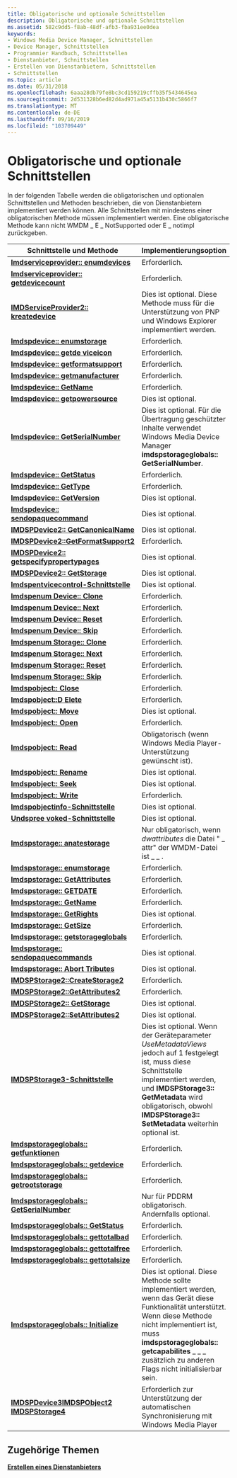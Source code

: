 ```yaml
---
title: Obligatorische und optionale Schnittstellen
description: Obligatorische und optionale Schnittstellen
ms.assetid: 582c9dd5-f8ab-48df-afb3-fba931ee0dea
keywords:
- Windows Media Device Manager, Schnittstellen
- Device Manager, Schnittstellen
- Programmier Handbuch, Schnittstellen
- Dienstanbieter, Schnittstellen
- Erstellen von Dienstanbietern, Schnittstellen
- Schnittstellen
ms.topic: article
ms.date: 05/31/2018
ms.openlocfilehash: 6aaa28db79fe8bc3cd159219cffb35f5434645ea
ms.sourcegitcommit: 2d531328b6ed82d4ad971a45a5131b430c5866f7
ms.translationtype: MT
ms.contentlocale: de-DE
ms.lasthandoff: 09/16/2019
ms.locfileid: "103709449"
---
```

# <a name="mandatory-and-optional-interfaces"></a>Obligatorische und optionale Schnittstellen

In der folgenden Tabelle werden die obligatorischen und optionalen Schnittstellen und Methoden beschrieben, die von Dienstanbietern implementiert werden können. Alle Schnittstellen mit mindestens einer obligatorischen Methode müssen implementiert werden. Eine obligatorische Methode kann nicht WMDM \_ E \_ NotSupported oder E \_ notimpl zurückgeben.



| Schnittstelle und Methode                                                                                                                  | Implementierungsoption                                                                                                                                                                                                                              |
|---------------------------------------------------------------------------------------------------------------------------------------|----------------------------------------------------------------------------------------------------------------------------------------------------------------------------------------------------------------------------------------------------|
| [**Imdserviceprovider:: enumdevices**](/windows/desktop/api/mswmdm/nf-mswmdm-imdserviceprovider-enumdevices)                                                             | Erforderlich.                                                                                                                                                                                                                                         |
| [**Imdserviceprovider:: getdevicecount**](/windows/desktop/api/mswmdm/nf-mswmdm-imdserviceprovider-getdevicecount)                                                       | Erforderlich.                                                                                                                                                                                                                                         |
| [**IMDServiceProvider2:: kreatedevice**](/windows/desktop/api/mswmdm/nf-mswmdm-imdserviceprovider2-createdevice)                                                         | Dies ist optional. Diese Methode muss für die Unterstützung von PNP und Windows Explorer implementiert werden.                                                                                                                                                                    |
| [**Imdspdevice:: enumstorage**](/windows/desktop/api/mswmdm/nf-mswmdm-imdspdevice-enumstorage)                                                                           | Erforderlich.                                                                                                                                                                                                                                         |
| [**Imdspdevice:: getde viceicon**](/windows/desktop/api/mswmdm/nf-mswmdm-imdspdevice-getdeviceicon)                                                                       | Erforderlich.                                                                                                                                                                                                                                         |
| [**Imdspdevice:: getformatsupport**](/windows/desktop/api/mswmdm/nf-mswmdm-imdspdevice-getformatsupport)                                                                 | Erforderlich.                                                                                                                                                                                                                                         |
| [**Imdspdevice:: getmanufacturer**](/windows/desktop/api/mswmdm/nf-mswmdm-imdspdevice-getmanufacturer)                                                                   | Erforderlich.                                                                                                                                                                                                                                         |
| [**Imdspdevice:: GetName**](/windows/desktop/api/mswmdm/nf-mswmdm-imdspdevice-getname)                                                                                   | Erforderlich.                                                                                                                                                                                                                                         |
| [**Imdspdevice:: getpowersource**](/windows/desktop/api/mswmdm/nf-mswmdm-imdspdevice-getpowersource)                                                                     | Dies ist optional.                                                                                                                                                                                                                                          |
| [**Imdspdevice:: GetSerialNumber**](/windows/desktop/api/mswmdm/nf-mswmdm-imdspdevice-getserialnumber)                                                                   | Dies ist optional. Für die Übertragung geschützter Inhalte verwendet Windows Media Device Manager **imdspstorageglobals:: GetSerialNumber**.                                                                                                                              |
| [**Imdspdevice:: GetStatus**](/windows/desktop/api/mswmdm/nf-mswmdm-imdspdevice-getstatus)                                                                               | Erforderlich.                                                                                                                                                                                                                                         |
| [**Imdspdevice:: GetType**](/windows/desktop/api/mswmdm/nf-mswmdm-imdspdevice-gettype)                                                                                   | Erforderlich.                                                                                                                                                                                                                                         |
| [**Imdspdevice:: GetVersion**](/windows/desktop/api/mswmdm/nf-mswmdm-imdspdevice-getversion)                                                                             | Dies ist optional.                                                                                                                                                                                                                                          |
| [**Imdspdevice:: sendopaquecommand**](/windows/desktop/api/mswmdm/nf-mswmdm-imdspdevice-sendopaquecommand)                                                               | Dies ist optional.                                                                                                                                                                                                                                          |
| [**IMDSPDevice2:: GetCanonicalName**](/windows/desktop/api/mswmdm/nf-mswmdm-imdspdevice2-getcanonicalname)                                                               | Dies ist optional.                                                                                                                                                                                                                                          |
| [**IMDSPDevice2::GetFormatSupport2**](/windows/desktop/api/mswmdm/nf-mswmdm-imdspdevice2-getformatsupport2)                                                             | Erforderlich.                                                                                                                                                                                                                                         |
| [**IMDSPDevice2:: getspecifypropertypages**](/windows/desktop/api/mswmdm/nf-mswmdm-imdspdevice2-getspecifypropertypages)                                                 | Dies ist optional.                                                                                                                                                                                                                                          |
| [**IMDSPDevice2:: GetStorage**](/windows/desktop/api/mswmdm/nf-mswmdm-imdspdevice2-getstorage)                                                                           | Dies ist optional.                                                                                                                                                                                                                                          |
| [**Imdspentvicecontrol-Schnittstelle**](/windows/desktop/api/mswmdm/nn-mswmdm-imdspdevicecontrol)                                                                            | Dies ist optional.                                                                                                                                                                                                                                          |
| [**Imdspenum Device:: Clone**](/windows/desktop/api/mswmdm/nf-mswmdm-imdspenumdevice-clone)                                                                               | Erforderlich.                                                                                                                                                                                                                                         |
| [**Imdspenum Device:: Next**](/windows/desktop/api/mswmdm/nf-mswmdm-imdspenumdevice-next)                                                                                 | Erforderlich.                                                                                                                                                                                                                                         |
| [**Imdspenum Device:: Reset**](/windows/desktop/api/mswmdm/nf-mswmdm-imdspenumdevice-reset)                                                                               | Erforderlich.                                                                                                                                                                                                                                         |
| [**Imdspenum Device:: Skip**](/windows/desktop/api/mswmdm/nf-mswmdm-imdspenumdevice-skip)                                                                                 | Erforderlich.                                                                                                                                                                                                                                         |
| [**Imdspenum Storage:: Clone**](/windows/desktop/api/mswmdm/nf-mswmdm-imdspenumstorage-clone)                                                                             | Erforderlich.                                                                                                                                                                                                                                         |
| [**Imdspenum Storage:: Next**](/windows/desktop/api/mswmdm/nf-mswmdm-imdspenumstorage-next)                                                                               | Erforderlich.                                                                                                                                                                                                                                         |
| [**Imdspenum Storage:: Reset**](/windows/desktop/api/mswmdm/nf-mswmdm-imdspenumstorage-reset)                                                                             | Erforderlich.                                                                                                                                                                                                                                         |
| [**Imdspenum Storage:: Skip**](/windows/desktop/api/mswmdm/nf-mswmdm-imdspenumstorage-skip)                                                                               | Erforderlich.                                                                                                                                                                                                                                         |
| [**Imdspobject:: Close**](/windows/desktop/api/mswmdm/nf-mswmdm-imdspobject-close)                                                                                       | Erforderlich.                                                                                                                                                                                                                                         |
| [**Imdspobject::D Elete**](/windows/desktop/api/mswmdm/nf-mswmdm-imdspobject-delete)                                                                                     | Erforderlich.                                                                                                                                                                                                                                         |
| [**Imdspobject:: Move**](/windows/desktop/api/mswmdm/nf-mswmdm-imdspobject-move)                                                                                         | Dies ist optional.                                                                                                                                                                                                                                          |
| [**Imdspobject:: Open**](/windows/desktop/api/mswmdm/nf-mswmdm-imdspobject-open)                                                                                         | Erforderlich.                                                                                                                                                                                                                                         |
| [**Imdspobject:: Read**](/windows/desktop/api/mswmdm/nf-mswmdm-imdspobject-read)                                                                                         | Obligatorisch (wenn Windows Media Player-Unterstützung gewünscht ist).                                                                                                                                                                                            |
| [**Imdspobject:: Rename**](/windows/desktop/api/mswmdm/nf-mswmdm-imdspobject-rename)                                                                                     | Dies ist optional.                                                                                                                                                                                                                                          |
| [**Imdspobject:: Seek**](/windows/desktop/api/mswmdm/nf-mswmdm-imdspobject-seek)                                                                                         | Dies ist optional.                                                                                                                                                                                                                                          |
| [**Imdspobject:: Write**](/windows/desktop/api/mswmdm/nf-mswmdm-imdspobject-write)                                                                                       | Erforderlich.                                                                                                                                                                                                                                         |
| [**Imdspobjectinfo-Schnittstelle**](/windows/desktop/api/mswmdm/nn-mswmdm-imdspobjectinfo)                                                                                  | Dies ist optional.                                                                                                                                                                                                                                          |
| [**Undspree voked-Schnittstelle**](/windows/desktop/api/mswmdm/nn-mswmdm-imdsprevoked)                                                                                        | Dies ist optional.                                                                                                                                                                                                                                          |
| [**Imdspstorage:: anatestorage**](/windows/desktop/api/mswmdm/nf-mswmdm-imdspstorage-createstorage)                                                                     | Nur obligatorisch, wenn *dwattributes* die Datei " \_ attr" der WMDM-Datei ist \_ \_ .                                                                                                                                                                                        |
| [**Imdspstorage:: enumstorage**](/windows/desktop/api/mswmdm/nf-mswmdm-imdspstorage-enumstorage)                                                                         | Erforderlich.                                                                                                                                                                                                                                         |
| [**Imdspstorage:: GetAttributes**](/windows/desktop/api/mswmdm/nf-mswmdm-imdspstorage-getattributes)                                                                     | Erforderlich.                                                                                                                                                                                                                                         |
| [**Imdspstorage:: GETDATE**](/windows/desktop/api/mswmdm/nf-mswmdm-imdspstorage-getdate)                                                                                 | Erforderlich.                                                                                                                                                                                                                                         |
| [**Imdspstorage:: GetName**](/windows/desktop/api/mswmdm/nf-mswmdm-imdspstorage-getname)                                                                                 | Erforderlich.                                                                                                                                                                                                                                         |
| [**Imdspstorage:: GetRights**](/windows/desktop/api/mswmdm/nf-mswmdm-imdspstorage-getrights)                                                                             | Dies ist optional.                                                                                                                                                                                                                                          |
| [**Imdspstorage:: GetSize**](/windows/desktop/api/mswmdm/nf-mswmdm-imdspstorage-getsize)                                                                                 | Erforderlich.                                                                                                                                                                                                                                         |
| [**Imdspstorage:: getstorageglobals**](/windows/desktop/api/mswmdm/nf-mswmdm-imdspstorage-getstorageglobals)                                                             | Erforderlich.                                                                                                                                                                                                                                         |
| [**Imdspstorage:: sendopaquecommands**](/windows/desktop/api/mswmdm/nf-mswmdm-imdspstorage-sendopaquecommand)                                                           | Dies ist optional.                                                                                                                                                                                                                                          |
| [**Imdspstorage:: Abort Tributes**](/windows/desktop/api/mswmdm/nf-mswmdm-imdspstorage-setattributes)                                                                     | Dies ist optional.                                                                                                                                                                                                                                          |
| [**IMDSPStorage2::CreateStorage2**](/windows/desktop/api/mswmdm/nf-mswmdm-imdspstorage2-createstorage2)                                                                 | Erforderlich.                                                                                                                                                                                                                                         |
| [**IMDSPStorage2::GetAttributes2**](/windows/desktop/api/mswmdm/nf-mswmdm-imdspstorage2-getattributes2)                                                                 | Erforderlich.                                                                                                                                                                                                                                         |
| [**IMDSPStorage2:: GetStorage**](/windows/desktop/api/mswmdm/nf-mswmdm-imdspstorage2-getstorage)                                                                         | Dies ist optional.                                                                                                                                                                                                                                          |
| [**IMDSPStorage2::SetAttributes2**](/windows/desktop/api/mswmdm/nf-mswmdm-imdspstorage2-setattributes2)                                                                 | Dies ist optional.                                                                                                                                                                                                                                          |
| [**IMDSPStorage3-Schnittstelle**](/windows/desktop/api/mswmdm/nn-mswmdm-imdspstorage3)                                                                                      | Dies ist optional. Wenn der Geräteparameter *UseMetadataViews* jedoch auf 1 festgelegt ist, muss diese Schnittstelle implementiert werden, und **IMDSPStorage3:: GetMetadata** wird obligatorisch, obwohl **IMDSPStorage3:: SetMetadata** weiterhin optional ist.                    |
| [**Imdspstorageglobals:: getfunktionen**](/windows/desktop/api/mswmdm/nf-mswmdm-imdspstorageglobals-getcapabilities)                                                   | Erforderlich.                                                                                                                                                                                                                                         |
| [**Imdspstorageglobals:: getdevice**](/windows/desktop/api/mswmdm/nf-mswmdm-imdspstorageglobals-getdevice)                                                               | Erforderlich.                                                                                                                                                                                                                                         |
| [**Imdspstorageglobals:: getrootstorage**](/windows/desktop/api/mswmdm/nf-mswmdm-imdspstorageglobals-getrootstorage)                                                     | Erforderlich.                                                                                                                                                                                                                                         |
| [**Imdspstorageglobals:: GetSerialNumber**](/windows/desktop/api/mswmdm/nf-mswmdm-imdspstorageglobals-getserialnumber)                                                   | Nur für PDDRM obligatorisch. Andernfalls optional.                                                                                                                                                                                                      |
| [**Imdspstorageglobals:: GetStatus**](/windows/desktop/api/mswmdm/nf-mswmdm-imdspstorageglobals-getstatus)                                                               | Erforderlich.                                                                                                                                                                                                                                         |
| [**Imdspstorageglobals:: gettotalbad**](/windows/desktop/api/mswmdm/nf-mswmdm-imdspstorageglobals-gettotalbad)                                                           | Erforderlich.                                                                                                                                                                                                                                         |
| [**Imdspstorageglobals:: gettotalfree**](/windows/desktop/api/mswmdm/nf-mswmdm-imdspstorageglobals-gettotalfree)                                                         | Erforderlich.                                                                                                                                                                                                                                         |
| [**Imdspstorageglobals:: gettotalsize**](/windows/desktop/api/mswmdm/nf-mswmdm-imdspstorageglobals-gettotalsize)                                                         | Erforderlich.                                                                                                                                                                                                                                         |
| [**Imdspstorageglobals:: Initialize**](/windows/desktop/api/mswmdm/nf-mswmdm-imdspstorageglobals-initialize)                                                             | Dies ist optional. Diese Methode sollte implementiert werden, wenn das Gerät diese Funktionalität unterstützt. Wenn diese Methode nicht implementiert ist, muss **imdspstorageglobals:: getcapabilites** \_ \_ \_ zusätzlich zu anderen Flags nicht initialisierbar sein. |
| [**IMDSPDevice3**](/windows/desktop/api/mswmdm/nn-mswmdm-imdspdevice3)[**IMDSPObject2**](/windows/desktop/api/mswmdm/nn-mswmdm-imdspobject2)<br/> [**IMDSPStorage4**](/windows/desktop/api/mswmdm/nn-mswmdm-imdspstorage4)<br/> | Erforderlich zur Unterstützung der automatischen Synchronisierung mit Windows Media Player                                                                                                                                                                            |



 

## <a name="related-topics"></a>Zugehörige Themen

<dl> <dt>

[**Erstellen eines Dienstanbieters**](creating-a-service-provider.md)
</dt> </dl>

 

 





